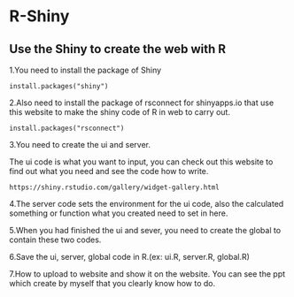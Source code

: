 # R-Shiny

## Use the Shiny to create the web with R

1.You need to install the package of Shiny
```
install.packages("shiny")
```

2.Also need to install the package of rsconnect for shinyapps.io that use this website to make the shiny code of R in web to carry out.
```
install.packages("rsconnect")
```

3.You need to create the ui and server.

The ui code is what you want to input, you can check out this website to find out what you need and see the code how to write.
```
https://shiny.rstudio.com/gallery/widget-gallery.html
```

4.The server code sets the environment for the ui code, also the calculated something or function what you created need to set in here. 

5.When you had finished the ui and sever, you need to create the global to contain these two codes.

6.Save the ui, server, global code in R.(ex: ui.R, server.R, global.R)

7.How to upload to website and show it on the website. You can see the ppt which create by myself that you clearly know how to do.
